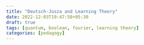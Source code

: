 ```yaml
---
title: "Deutsch-Josza and Learning Theory"
date: 2022-12-03T19:47:58+05:30
draft: true
tags: [quantum, boolean, fourier, learning theory]
categories: [pedagogy]
---
```

